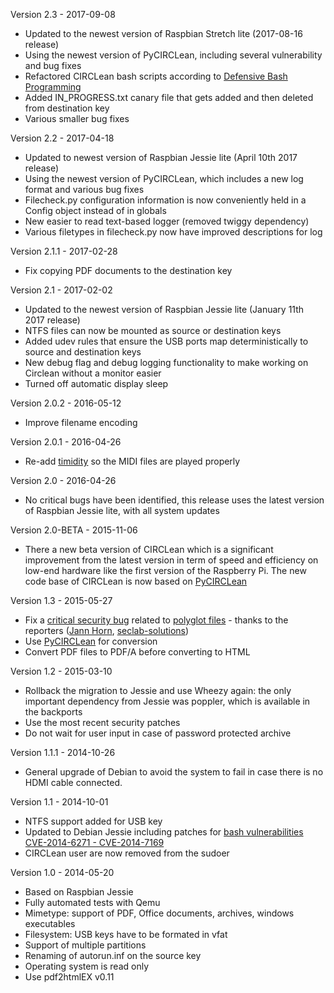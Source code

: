 Version 2.3 - 2017-09-08
- Updated to the newest version of Raspbian Stretch lite (2017-08-16 release)
- Using the newest version of PyCIRCLean, including several vulnerability and bug fixes
- Refactored CIRCLean bash scripts according to [Defensive Bash Programming](http://www.kfirlavi.com/blog/2012/11/14/defensive-bash-programming/)
- Added IN_PROGRESS.txt canary file that gets added and then deleted from destination key
- Various smaller bug fixes

Version 2.2 - 2017-04-18
- Updated to newest version of Raspbian Jessie lite (April 10th 2017 release)
- Using the newest version of PyCIRCLean, which includes a new log format and
various bug fixes
- Filecheck.py configuration information is now conveniently held in a Config object instead of in globals
- New easier to read text-based logger (removed twiggy dependency)
- Various filetypes in filecheck.py now have improved descriptions for log

Version 2.1.1 - 2017-02-28
- Fix copying PDF documents to the destination key

Version 2.1 - 2017-02-02
- Updated to the newest version of Raspbian Jessie lite (January 11th 2017 release)
- NTFS files can now be mounted as source or destination keys
- Added udev rules that ensure the USB ports map deterministically to source and destination keys
- New debug flag and debug logging functionality to make working on Circlean without a monitor easier
- Turned off automatic display sleep

Version 2.0.2 - 2016-05-12
- Improve filename encoding

Version 2.0.1 - 2016-04-26
- Re-add [timidity](http://timidity.sourceforge.net/) so the MIDI files are played properly

Version 2.0 - 2016-04-26
- No critical bugs have been identified, this release uses the latest version of Raspbian Jessie lite, with all system updates

Version 2.0-BETA - 2015-11-06
- There a new beta version of CIRCLean which is a significant improvement from the latest version in term of speed and efficiency on low-end hardware like the first version of the Raspberry Pi. The new code base of CIRCLean is now based on [PyCIRCLean](https://github.com/CIRCL/PyCIRCLean)

Version 1.3 - 2015-05-27
- Fix a [critical security bug](https://www.circl.lu/projects/CIRCLean/security/advisory-01) related to [polyglot files](https://github.com/CIRCL/Circlean/issues/9) - thanks to the reporters ([Jann Horn](https://github.com/thejh), [seclab-solutions](http://www.seclab-solutions.com/))
- Use [PyCIRCLean](https://github.com/CIRCL/PyCIRCLean) for conversion
- Convert PDF files to PDF/A before converting to HTML

Version 1.2 - 2015-03-10

- Rollback the migration to Jessie and use Wheezy again: the only important dependency from Jessie was poppler, which is available in the backports
- Use the most recent security patches
- Do not wait for user input in case of password protected archive

Version 1.1.1 - 2014-10-26

- General upgrade of Debian to avoid the system to fail in case there is no HDMI cable connected.

Version 1.1 - 2014-10-01

- NTFS support added for USB key
- Updated to Debian Jessie including patches for [bash vulnerabilities CVE-2014-6271 - CVE-2014-7169](/pub/tr-27/)
- CIRCLean user are now removed from the sudoer

Version 1.0 - 2014-05-20

- Based on Raspbian Jessie
- Fully automated tests with Qemu
- Mimetype: support of PDF, Office documents, archives, windows executables
- Filesystem: USB keys have to be formated in vfat
- Support of multiple partitions
- Renaming of autorun.inf on the source key
- Operating system is read only
- Use pdf2htmlEX v0.11
